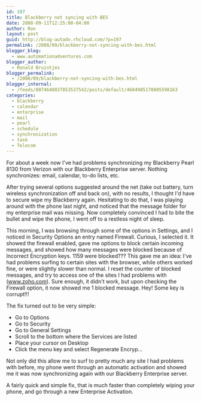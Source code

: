 ```yaml
---
id: 197
title: Blackberry not syncing with BES
date: 2008-09-11T12:25:00-04:00
author: Ron
layout: post
guid: http://blog-autadv.rhcloud.com/?p=197
permalink: /2008/09/blackberry-not-syncing-with-bes.html
blogger_blog:
  - www.automationadventures.com
blogger_author:
  - Ronald Bruintjes
blogger_permalink:
  - /2008/09/blackberry-not-syncing-with-bes.html
blogger_internal:
  - /feeds/8074648837853537542/posts/default/4604985178805598163
categories:
  - blackberry
  - calendar
  - enterprise
  - mail
  - pearl
  - schedule
  - synchronization
  - task
  - Telecom
---
```

For about a week now I've had problems synchronizing my Blackberry Pearl 8130 from Verizon with our Blackberry Enterprise server. Nothing synchronizes: email, calendar, to-do lists, etc.

After trying several options suggested around the net (take out battery, turn wireless synchronization off and back on), with no results, I thought I'd have to secure wipe my Blackberry again. Hesitating to do that, I was playing around with the phone last night, and noticed that the message folder for my enterprise mail was missing. Now completely convinced I had to bite the bullet and wipe the phone, I went off to a restless night of sleep.

This morning, I was browsing through some of the options in Settings, and I noticed in Security Options an entry named Firewall. Curious, I selected it. It showed the firewall enabled, gave me options to block certain incoming messages, and showed how many messages were blocked because of Incorrect Encryption keys. 1159 were blocked??? This gave me an idea: I've had problems surfing to certain sites with the browser, while others worked fine, or were slightly slower than normal. I reset the counter of blocked messages, and try to access one of the sites I had problems with (www.zoho.com). Sure enough, it didn't work, but upon checking the Firewall option, it now showed me 1 blocked message. Hey! Some key is corrupt!!!

The fix turned out to be very simple:

  * Go to Options
  * Go to Security
  * Go to General Settings
  * Scroll to the bottom where the Services are listed
  * Place your cursor on Desktop
  * Click the menu key and select Regenerate Encryp...

Not only did this allow me to surf to pretty much any site I had problems with before, my phone went through an automatic activation and showed me it was now synchronizing again with our Blackberry Enterprise server.

A fairly quick and simple fix, that is much faster than completely wiping your phone, and go through a new Enterprise Activation.